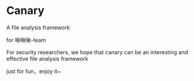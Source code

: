 # Canary
A file analysis framework

for  啾啾啾-team

For security researchers, we hope that canary can be an interesting and effective file analysis framework

just for fun，enjoy it~
